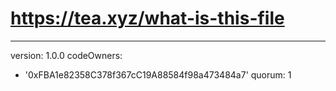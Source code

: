 # https://tea.xyz/what-is-this-file
---
version: 1.0.0
codeOwners:
  - '0xFBA1e82358C378f367cC19A88584f98a473484a7'
quorum: 1


